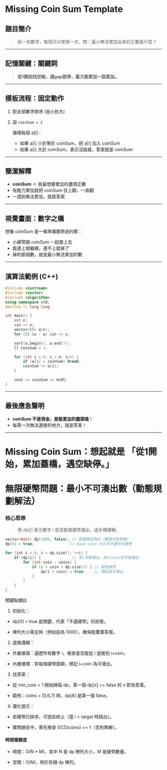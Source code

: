 # Missing Coin Sum Template

## 題目簡介

> 給一些數字，每個可以使用一次，問：最小無法累加出來的正數是什麼？

---

## 記憶關鍵：關鍵詞

> **從1開始找空缺，遇gap就停，最大能累加一路累加。**

---

## 模板流程：固定動作

1. 對全部數字排序 (由小到大)

2. 設 `coinSum = 1`

   循環每個 a[i] :
   - 如果 a[i] 小於等於 coinSum，把 a[i] 加入 coinSum
   - 如果 a[i] 大於 coinSum，表示沒路接，答案就是 coinSum

---

## 簡潔解釋

- **coinSum** ＝ 我最想要累加的盡頭正數
- 有能力累加就把 coinSum 往上翻，一直翻
- 一遇到無法累加，就是答案

---

## 視覺畫面：數字之橋

想像 coinSum 是一條準備要跨過的橋：
- 小硬幣跟 coinSum 一起擺上去
- 能連上就繼續，連不上就掉了
- 掉的那個數，就是最小無法累加的數

---

## 演算法範例 (C++)

```cpp
#include <iostream>
#include <vector>
#include <algorithm>
using namespace std;
#define ll long long

int main() {
    int n;
    cin >> n;
    vector<ll> a(n);
    for (ll &x : a) cin >> x;

    sort(a.begin(), a.end());
    ll coinSum = 1;

    for (int i = 0; i < n; i++) {
        if (a[i] > coinSum) break;
        coinSum += a[i];
    }

    cout << coinSum << endl;
}
```

---

## 最後應急聲明

- **coinSum 不是現金，是能累加的盡頭值**！
- 每第一次無法連接的地方，就是答案！

---

# Missing Coin Sum：想起就是 「從1開始，累加蓋橋，遇空缺停。」

# 無限硬幣問題：最小不可湊出數（動態規劃解法）
### 核心思想
> 用 dp[i] 表示數字 i 是否能被硬幣湊出，逐步構建解。

```cpp
vector<bool> dp(1000, false); // 範圍需足夠大（覆蓋可能答案）
dp[0] = true;                // base case：0元可不選任何硬幣

for (int i = 0; i < dp.size(); ++i) {
    if (dp[i]) {              // 若i可被湊出，則i+coin也可被湊出
        for (int coin : coins) {
            if (i + coin < dp.size()) { // 避免越界
                dp[i + coin] = true;    // 標記為可湊出
            }
        }
    }
}
```
關鍵點備註
1. 初始化：

* dp[0] = true 是關鍵，代表「不選硬幣」的狀態。

* 陣列大小需足夠（例如設為 1000），確保能覆蓋答案。

2. 遞推邏輯：

* 外層循環：遍歷所有數字 i，檢查是否能從 i 遞推到 i+coin。

* 內層循環：對每個硬幣面額，標記 i+coin 為可湊出。

3. 找答案：

* 從 min_coin + 1 開始掃描 dp，第一個 dp[x] == false 的 x 即為答案。

* 範例：coins = [5,6,7] 時，dp[8] 是第一個 false。

4. 優化提示：

* 若硬幣已排序，可提前終止（當 i > target 時跳出）。

* 實際題目中，需先檢查 GCD(coins) == 1（否則無解）。

#### 時間複雜度
* 時間：O(N * M)，其中 N 是 dp 陣列大小，M 是硬幣數量。

* 空間：O(N)，用於存儲 dp 陣列。
